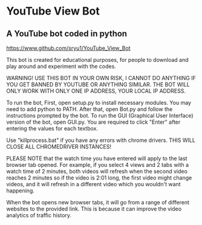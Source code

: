 # YouTube View Bot

## A YouTube bot coded in python

https://www.github.com/sryu1/YouTube_View_Bot

This bot is created for educational purposes, for people to download and play around and experiment with the codes.

WARNING! USE THIS BOT IN YOUR OWN RISK, I CANNOT DO ANYTHING IF YOU GET BANNED BY YOUTUBE OR ANYTHING SIMILAR. THE BOT WILL ONLY WORK WITH ONLY ONE IP ADDRESS, YOUR LOCAL IP ADDRESS.


To run the bot, First, open setup.py to install necessary modules. You may need to add python to PATH.
After that, open Bot.py and follow the instructions prompted by the bot.
To run the GUI (Graphical User Interface) version of the bot, open GUI.py.
You are required to click "Enter" after entering the values for each textbox.

Use "killprocess.bat" if you have any errors with chrome drivers. THIS WILL CLOSE ALL CHROMEDRIVER INSTANCES!

PLEASE NOTE that the watch time you have entered will apply to the last browser tab opened. For example, if you select 4 views and 2 tabs with a watch time of 2 minutes, both videos will refresh when the second video reaches 2 minutes so if the video is 2:01 long, the first video might change videos, and it will refresh in a different video which you wouldn't want happening.

When the bot opens new browser tabs, it will go from a range of different websites to the provided link. This is because it can improve the video analytics of traffic history.
